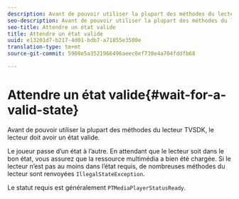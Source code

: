```yaml
---
description: Avant de pouvoir utiliser la plupart des méthodes du lecteur TVSDK, le lecteur doit avoir un état valide.
seo-description: Avant de pouvoir utiliser la plupart des méthodes du lecteur TVSDK, le lecteur doit avoir un état valide.
seo-title: Attendre un état valide
title: Attendre un état valide
uuid: e13201d7-b217-4d01-bdb7-a71855e3500e
translation-type: tm+mt
source-git-commit: 5908e5a3521966496aeec0ef730e4a704fddfb68

---
```



# Attendre un état valide{#wait-for-a-valid-state}

Avant de pouvoir utiliser la plupart des méthodes du lecteur TVSDK, le lecteur doit avoir un état valide.

Le joueur passe d’un état à l’autre. En attendant que le lecteur soit dans le bon état, vous assurez que la ressource multimédia a bien été chargée. Si le lecteur n’est pas au moins dans l’état requis, de nombreuses méthodes du lecteur sont renvoyées `IllegalStateException`.

Le statut requis est généralement `PTMediaPlayerStatusReady`.
